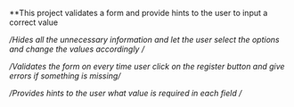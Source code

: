 **This project validates a form and provide hints to the user to input a correct value

*/Hides all the unnecessary information and let the user select the options and change the values accordingly /*

*/Validates the form on every time user click on the register button and give errors if something is missing/*

*/Provides hints to the user what value is required in each field
/*
